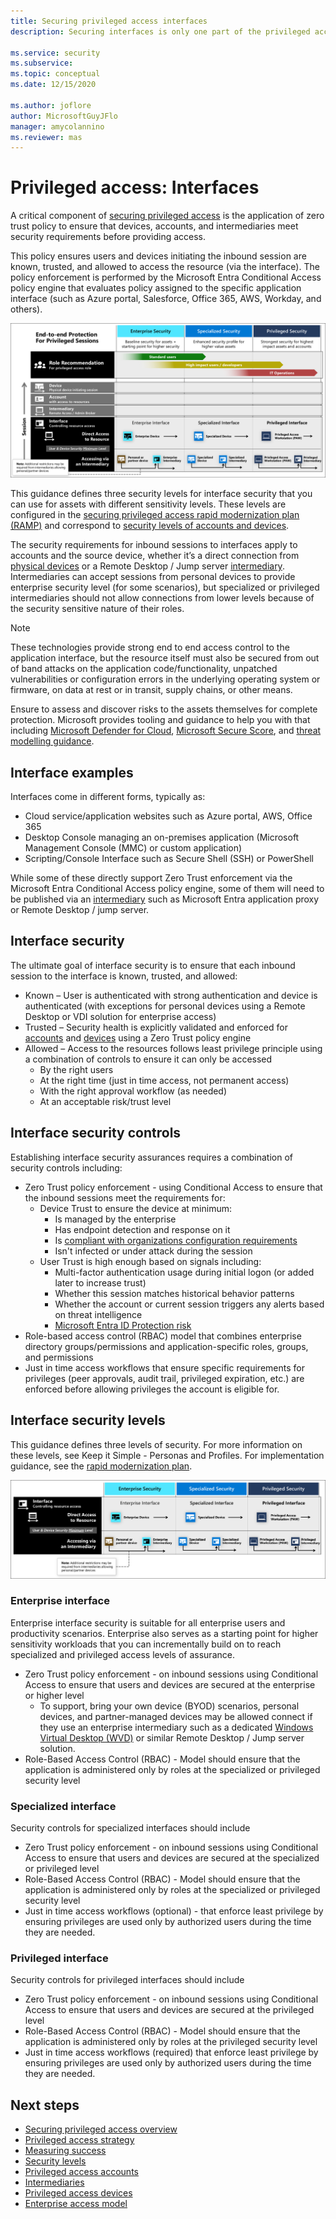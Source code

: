 ```yaml
---
title: Securing privileged access interfaces
description: Securing interfaces is only one part of the privileged access story

ms.service: security
ms.subservice: 
ms.topic: conceptual
ms.date: 12/15/2020

ms.author: joflore
author: MicrosoftGuyJFlo
manager: amycolannino
ms.reviewer: mas
---
```

# Privileged access: Interfaces

A critical component of [securing privileged access](overview.md) is the application of zero trust policy to ensure that devices, accounts, and intermediaries meet security requirements before providing access. 

This policy ensures users and devices initiating the inbound session are known, trusted, and allowed to access the resource (via the interface). The policy enforcement is performed by the Microsoft Entra Conditional Access policy engine that evaluates policy assigned to the specific application interface (such as Azure portal, Salesforce, Office 365, AWS, Workday, and others).
	
![Protecting resources by protecting interfaces](./media/privileged-access-interfaces/control-access-using-interfaces.png)

This guidance defines three security levels for interface security that you can use for assets with different sensitivity levels. These levels are configured in the [securing privileged access rapid modernization plan (RAMP)](security-rapid-modernization-plan.md) and correspond to [security levels of accounts and devices](privileged-access-security-levels.md).

The security requirements for inbound sessions to interfaces apply to accounts and the source device, whether it’s a direct connection from [physical devices](privileged-access-devices.md) or a Remote Desktop / Jump server [intermediary](privileged-access-intermediaries.md). Intermediaries can accept sessions from personal devices to provide enterprise security level (for some scenarios), but specialized or privileged intermediaries should not allow connections from lower levels because of the security sensitive nature of their roles. 

> [!NOTE]
> These technologies provide strong end to end access control to the application interface, but the resource itself must also be secured from out of band attacks on the application code/functionality, unpatched vulnerabilities or configuration errors in the underlying operating system or firmware, on data at rest or in transit, supply chains, or other means.
>
> Ensure to assess and discover risks to the assets themselves for complete protection. Microsoft provides tooling and guidance to help you with that including [Microsoft Defender for Cloud](/azure/security-center/security-center-introduction), [Microsoft Secure Score](/microsoft-365/security/mtp/microsoft-secure-score), and [threat modelling guidance](https://www.microsoft.com/securityengineering/sdl/threatmodeling).

## Interface examples

Interfaces come in different forms, typically as:

- Cloud service/application websites such as Azure portal, AWS, Office 365
- Desktop Console managing an on-premises application (Microsoft Management Console (MMC) or custom application)
- Scripting/Console Interface such as Secure Shell (SSH) or PowerShell 

While some of these directly support Zero Trust enforcement via the Microsoft Entra Conditional Access policy engine, some of them will need to be published via an [intermediary](privileged-access-intermediaries.md) such as Microsoft Entra application proxy or Remote Desktop / jump server. 

## Interface security 

The ultimate goal of interface security is to ensure that each inbound session to the interface is known, trusted, and allowed:

- Known – User is authenticated with strong authentication and device is authenticated (with exceptions for personal devices using a Remote Desktop or VDI solution for enterprise access)
- Trusted – Security health is explicitly validated and enforced for [accounts](privileged-access-accounts.md) and [devices](privileged-access-devices.md) using a Zero Trust policy engine
- Allowed – Access to the resources follows least privilege principle using a combination of controls to ensure it can only be accessed
   - By the right users
   - At the right time (just in time access, not permanent access)
   - With the right approval workflow (as needed)
   - At an acceptable risk/trust level

## Interface security controls

Establishing interface security assurances requires a combination of security controls including:

- Zero Trust policy enforcement - using Conditional Access to ensure that the inbound sessions meet the requirements for:
   - Device Trust to ensure the device at minimum:
      - Is managed by the enterprise
      - Has endpoint detection and response on it
      - Is [compliant with organizations configuration requirements](/mem/intune/protect/device-compliance-get-started)
      - Isn't infected or under attack during the session
   - User Trust is high enough based on signals including:
      - Multi-factor authentication usage during initial logon (or added later to increase trust)
      - Whether this session matches historical behavior patterns
      - Whether the account or current session triggers any alerts based on threat intelligence
      - [Microsoft Entra ID Protection risk](/azure/active-directory/identity-protection/overview-identity-protection#risk-detection-and-remediation)
- Role-based access control (RBAC) model that combines enterprise directory groups/permissions and application-specific roles, groups, and permissions
- Just in time access workflows that ensure specific requirements for privileges (peer approvals, audit trail, privileged expiration, etc.) are enforced before allowing privileges the account is eligible for. 

## Interface security levels

This guidance defines three levels of security. For more information on these levels, see Keep it Simple - Personas and Profiles. 
For implementation guidance, see the [rapid modernization plan](security-rapid-modernization-plan.md).
	
![Controlling resources access to specific interface security levels](./media/privileged-access-interfaces/interface-security-levels.png)

### Enterprise interface 

Enterprise interface security is suitable for all enterprise users and productivity scenarios. Enterprise also serves as a starting point for higher sensitivity workloads that you can incrementally build on to reach specialized and privileged access levels of assurance. 

- Zero Trust policy enforcement - on inbound sessions using Conditional Access to ensure that users and devices are secured at the enterprise or higher level
   - To support, bring your own device (BYOD) scenarios, personal devices, and partner-managed devices may be allowed connect if they use an enterprise intermediary such as a dedicated [Windows Virtual Desktop (WVD)](/azure/virtual-desktop/security-guide) or similar Remote Desktop / Jump server solution. 
- Role-Based Access Control (RBAC) - Model should ensure that the application is administered only by roles at the specialized or privileged security level

### Specialized interface 

Security controls for specialized interfaces should include 

- Zero Trust policy enforcement - on inbound sessions using Conditional Access to ensure that users and devices are secured at the specialized or privileged level
- Role-Based Access Control (RBAC) - Model should ensure that the application is administered only by roles at the specialized or privileged security level
- Just in time access workflows (optional) - that enforce least privilege by ensuring privileges are used only by authorized users during the time they are needed. 
	
### Privileged interface 

Security controls for privileged interfaces should include

- Zero Trust policy enforcement - on inbound sessions using Conditional Access to ensure that users and devices are secured at  the privileged level
- Role-Based Access Control (RBAC) - Model should ensure that the application is administered only by roles at the privileged security level
- Just in time access workflows (required) that enforce least privilege by ensuring privileges are used only by authorized users during the time they are needed. 

## Next steps

- [Securing privileged access overview](overview.md)
- [Privileged access strategy](privileged-access-strategy.md)
- [Measuring success](privileged-access-success-criteria.md)
- [Security levels](privileged-access-security-levels.md)
- [Privileged access accounts](privileged-access-accounts.md)
- [Intermediaries](privileged-access-intermediaries.md)
- [Privileged access devices](privileged-access-devices.md)
- [Enterprise access model](privileged-access-access-model.md)
